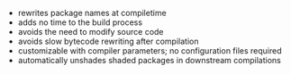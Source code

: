 - rewrites package names at compiletime
- adds no time to the build process
- avoids the need to modify source code
- avoids slow bytecode rewriting after compilation
- customizable with compiler parameters; no configuration files required
- automatically unshades shaded packages in downstream compilations
